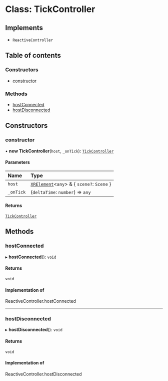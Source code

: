 # Class: TickController

## Implements

- `ReactiveController`

## Table of contents

### Constructors

- [constructor](TickController.md#constructor)

### Methods

- [hostConnected](TickController.md#hostconnected)
- [hostDisconnected](TickController.md#hostdisconnected)

## Constructors

### constructor

• **new TickController**(`host`, `_onTick`): [`TickController`](TickController.md)

#### Parameters

| Name | Type |
| :------ | :------ |
| `host` | [`XRElement`](XRElement.md)\<`any`\> & \{ `scene?`: `Scene`  } |
| `_onTick` | (`deltaTime`: `number`) => `any` |

#### Returns

[`TickController`](TickController.md)

## Methods

### hostConnected

▸ **hostConnected**(): `void`

#### Returns

`void`

#### Implementation of

ReactiveController.hostConnected

___

### hostDisconnected

▸ **hostDisconnected**(): `void`

#### Returns

`void`

#### Implementation of

ReactiveController.hostDisconnected

